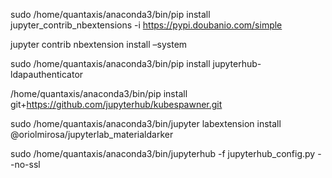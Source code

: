 sudo /home/quantaxis/anaconda3/bin/pip install jupyter_contrib_nbextensions  -i https://pypi.doubanio.com/simple

jupyter contrib nbextension install –system


sudo /home/quantaxis/anaconda3/bin/pip install jupyterhub-ldapauthenticator


/home/quantaxis/anaconda3/bin/pip install git+https://github.com/jupyterhub/kubespawner.git

sudo /home/quantaxis/anaconda3/bin/jupyter labextension install @oriolmirosa/jupyterlab_materialdarker

sudo /home/quantaxis/anaconda3/bin/jupyterhub -f jupyterhub_config.py  --no-ssl